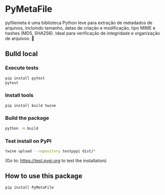 # PyMetaFile
pyfilemeta é uma biblioteca Python leve para extração de metadados de arquivos, incluindo tamanho, datas de criação e modificação, tipo MIME e hashes (MD5, SHA256). Ideal para verificação de integridade e organização de arquivos. 🚀

## Bulld local

### Execute tests
```bash
pip install pytest
pytest
```

### Install tools
```bash
pip install build twine
```

### Build the package
```bash
python -m build
```

### Test install on PyPI
```bash
twine upload --repository testpypi dist/*
```
(Go to: https://test.pypi.org to test the installation)


## How to use this package
```bash
pip install PyMetaFile
``` 